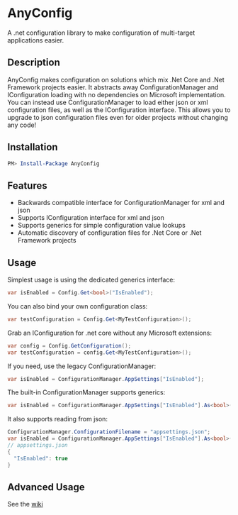 # AnyConfig
A .net configuration library to make configuration of multi-target applications easier.

## Description

AnyConfig makes configuration on solutions which mix .Net Core and .Net Framework projects easier. It abstracts away ConfigurationManager and IConfiguration loading with no dependencies on Microsoft implementation. You can instead use ConfigurationManager to load either json or xml configuration files, as well as the IConfiguration interface. This allows you to upgrade to json configuration files even for older projects without changing any code!

## Installation
```Powershell
PM> Install-Package AnyConfig
```

## Features

* Backwards compatible interface for ConfigurationManager for xml and json
* Supports IConfiguration interface for xml and json
* Supports generics for simple configuration value lookups
* Automatic discovery of configuration files for .Net Core or .Net Framework projects

## Usage

Simplest usage is using the dedicated generics interface:
```csharp
var isEnabled = Config.Get<bool>("IsEnabled");
```

You can also bind your own configuration class:
```csharp
var testConfiguration = Config.Get<MyTestConfiguration>();
```

Grab an IConfiguration for .net core without any Microsoft extensions:
```csharp
var config = Config.GetConfiguration();
var testConfiguration = config.Get<MyTestConfiguration>();
```

If you need, use the legacy ConfigurationManager:
```csharp
var isEnabled = ConfigurationManager.AppSettings["IsEnabled"];
```

The built-in ConfigurationManager supports generics:
```csharp
var isEnabled = ConfigurationManager.AppSettings["IsEnabled"].As<bool>();
```

It also supports reading from json:
```csharp
ConfigurationManager.ConfigurationFilename = "appsettings.json";
var isEnabled = ConfigurationManager.AppSettings["IsEnabled"].As<bool>();
// appsettings.json
{
  "IsEnabled": true
}
```

## Advanced Usage

See the [wiki](https://github.com/replaysMike/AnyConfig/wiki)


